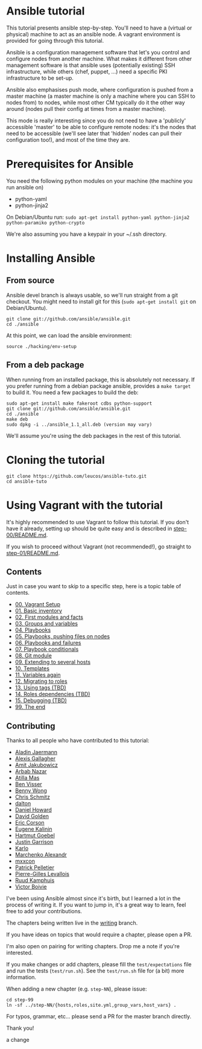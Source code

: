 Ansible tutorial
================

This tutorial presents ansible step-by-step. You'll need to have a (virtual or
physical) machine to act as an ansible node. A vagrant environment is provided for 
going through this tutorial.

Ansible is a configuration management software that let's you control and
configure nodes from  another machine. What makes it different from other
management software is that ansible  uses (potentially existing) SSH
infrastructure, while others (chef, puppet, ...) need a specific PKI
infrastructure to be set-up.

Ansible also emphasises push mode, where configuration is pushed from a master
machine (a master machine is only a machine where you can SSH to nodes from) to
nodes, while most other CM typically do it the other way around (nodes pull
their config at times from a master machine).

This mode is really interesting since you do not need to have a 'publicly'
accessible 'master' to be able to configure remote nodes: it's the nodes
that need to be accessible (we'll see later that 'hidden' nodes can pull their
configuration too!), and most of the time they are.

# Prerequisites for Ansible

You need the following python modules on your machine (the machine you run ansible 
on) 
- python-yaml
- python-jinja2

On Debian/Ubuntu run:
``sudo apt-get install python-yaml python-jinja2 python-paramiko python-crypto``

We're also assuming you have a keypair in your ~/.ssh directory.

# Installing Ansible

## From source

Ansible devel branch is always usable, so we'll run straight from a git checkout.
You might need to install git for this (`sudo apt-get install git` on Debian/Ubuntu).

    git clone git://github.com/ansible/ansible.git
    cd ./ansible

At this point, we can load the ansible environment:

    source ./hacking/env-setup

## From a deb package

When running from an installed package, this is absolutely not necessary. If
you prefer running from a debian package ansible, provides a `make target` to
build it. You need a few packages to build the deb:

    sudo apt-get install make fakeroot cdbs python-support
    git clone git://github.com/ansible/ansible.git
    cd ./ansible
    make deb
    sudo dpkg -i ../ansible_1.1_all.deb (version may vary)

We'll assume you're using the deb packages in the rest of this tutorial.

# Cloning the tutorial

    git clone https://github.com/leucos/ansible-tuto.git
    cd ansible-tuto

# Using Vagrant with the tutorial

It's highly recommended to use Vagrant to follow this tutorial. If you don't have 
it already, setting up should be quite easy and is described in [step-00/README.md](https://github.com/leucos/ansible-tuto/tree/master/step-00/README.md).

If you wish to proceed without Vagrant (not recommended!), go straight to
[step-01/README.md](https://github.com/leucos/ansible-tuto/tree/master/step-01).

## Contents

Just in case you want to skip to a specific step, here is a topic table of contents.

- [00. Vagrant Setup](https://github.com/leucos/ansible-tuto/tree/master/step-00)
- [01. Basic inventory](https://github.com/leucos/ansible-tuto/tree/master/step-01)
- [02. First modules and facts](https://github.com/leucos/ansible-tuto/tree/master/step-02)
- [03. Groups and variables](https://github.com/leucos/ansible-tuto/tree/master/step-03)
- [04. Playbooks](https://github.com/leucos/ansible-tuto/tree/master/step-04)
- [05. Playbooks, pushing files on nodes](https://github.com/leucos/ansible-tuto/tree/master/step-05)
- [06. Playbooks and failures](https://github.com/leucos/ansible-tuto/tree/master/step-06)
- [07. Playbook conditionals](https://github.com/leucos/ansible-tuto/tree/master/step-07)
- [08. Git module](https://github.com/leucos/ansible-tuto/tree/master/step-08)
- [09. Extending to several hosts](https://github.com/leucos/ansible-tuto/tree/master/step-09)
- [10. Templates](https://github.com/leucos/ansible-tuto/tree/master/step-10)
- [11. Variables again](https://github.com/leucos/ansible-tuto/tree/master/step-11)
- [12. Migrating to roles](https://github.com/leucos/ansible-tuto/tree/master/step-12)
- [13. Using tags (TBD)](https://github.com/leucos/ansible-tuto/tree/master/step-13)
- [14. Roles dependencies (TBD)](https://github.com/leucos/ansible-tuto/tree/master/step-14)
- [15. Debugging (TBD)](https://github.com/leucos/ansible-tuto/tree/master/step-15)
- [99. The end](https://github.com/leucos/ansible-tuto/tree/master/step-99)

## Contributing

Thanks to all people who have contributed to this tutorial:

* [Aladin Jaermann](http://github.com/oxyrox)
* [Alexis Gallagher](https://github.com/algal)
* [Amit Jakubowicz](https://github.com/amitit)
* [Arbab Nazar](https://github.com/arbabnazar)
* [Atilla Mas](https://github.com/atillamas)
* [Ben Visser](https://github.com/Tanq)
* [Benny Wong](https://github.com/bdotdub)
* [Chris Schmitz](https://github.com/ccschmitz)
* [dalton](https://github.com/dalton)
* [Daniel Howard](https://github.com/dannyman)
* [David Golden](https://github.com/dagolden)
* [Eric Corson](https://github.com/frodopwns)
* [Eugene Kalinin](https://github.com/ekalinin)
* [Hartmut Goebel](https://github.com/htgoebel)
* [Justin Garrison](https://github.com/rothgar)
* [Karlo](https://github.com/karlo57)
* [Marchenko Alexandr](https://github.com/mac2000)
* [mxxcon](https://github.com/mxxcon)
* [Patrick Pelletier](https://github.com/skinp)
* [Pierre-Gilles Levallois](https://github.com/Pilooz)
* [Ruud Kamphuis](https://github.com/ruudk)
* [Victor Boivie](https://github.com/boivie)

I've been using Ansible almost since it's birth, but I learned a lot in
the process of writing it. If you want to jump in, it's a great way to
learn, feel free to add your contributions.

The chapters being written live in the
[writing](https://github.com/leucos/ansible-tuto/tree/writing) branch.

If you have ideas on topics that would require a chapter, please open a
PR.

I'm also open on pairing for writing chapters. Drop me a note if you're
interested.

If you make changes or add chapters, please fill the `test/expectations`
file and run the tests (`test/run.sh`).
See the `test/run.sh` file for (a bit) more information.

When adding a new chapter (e.g. `step-NN`), please issue:

    cd step-99
    ln -sf ../step-NN/{hosts,roles,site.yml,group_vars,host_vars} .

For typos, grammar, etc... please send a PR for the master branch
directly.

Thank you!

a change
